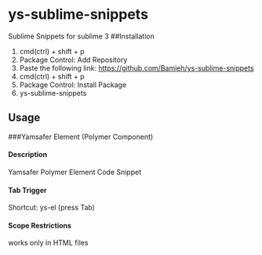 # ys-sublime-snippets
Sublime Snippets for sublime 3
##Installation
1. cmd(ctrl) + shift + p
2. Package Control: Add Repository
3. Paste the following link: https://github.com/Bamieh/ys-sublime-snippets
4. cmd(ctrl) + shift + p
6. Package Control: Install Package
5. ys-sublime-snippets

## Usage
###Yamsafer Element (Polymer Component)
#### Description
Yamsafer Polymer Element Code Snippet

#### Tab Trigger
Shortcut: ys-el (press Tab)

#### Scope Restrictions
works only in HTML files